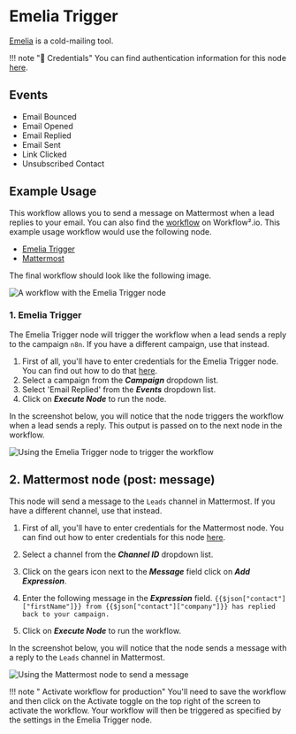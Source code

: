 # Emelia Trigger

[Emelia](https://emelia.io) is a cold-mailing tool.

!!! note "🔑 Credentials"
    You can find authentication information for this node [here](/workflow/integrations/credentials/emelia/).


## Events

- Email Bounced
- Email Opened
- Email Replied
- Email Sent
- Link Clicked
- Unsubscribed Contact

## Example Usage

This workflow allows you to send a message on Mattermost when a lead replies to your email. You can also find the [workflow](https://n8n.io/workflows/1039) on Workflow².io. This example usage workflow would use the following node.
- [Emelia Trigger]()
- [Mattermost](/workflow/integrations/nodes/workflow-nodes-base.mattermost/)

The final workflow should look like the following image.

![A workflow with the Emelia Trigger node](/_images/integrations/trigger-nodes/emeliatrigger/workflow.png)

### 1. Emelia Trigger

The Emelia Trigger node will trigger the workflow when a lead sends a reply to the campaign `n8n`. If you have a different campaign, use that instead.

1. First of all, you'll have to enter credentials for the Emelia Trigger node. You can find out how to do that [here](/workflow/integrations/credentials/emelia/).
2. Select a campaign from the ***Campaign*** dropdown list.
3. Select 'Email Replied' from the ***Events*** dropdown list.
4. Click on ***Execute Node*** to run the node.

In the screenshot below, you will notice that the node triggers the workflow when a lead sends a reply. This output is passed on to the next node in the workflow.

![Using the Emelia Trigger node to trigger the workflow](/_images/integrations/trigger-nodes/emeliatrigger/emeliatrigger_node.png)

## 2. Mattermost node (post: message)

This node will send a message to the `Leads` channel in Mattermost. If you have a different channel, use that instead.

1. First of all, you'll have to enter credentials for the Mattermost node. You can find out how to enter credentials for this node [here](/workflow/integrations/credentials/mattermost/).
2. Select a channel from the ***Channel ID*** dropdown list.
3. Click on the gears icon next to the ***Message*** field click on ***Add Expression***.

4. Enter the following message in the ***Expression*** field. `{{$json["contact"]["firstName"]}} from {{$json["contact"]["company"]}} has replied back to your campaign.`
5. Click on ***Execute Node*** to run the workflow.

In the screenshot below, you will notice that the node sends a message with a reply to the `Leads` channel in Mattermost.

![Using the Mattermost node to send a message](/_images/integrations/trigger-nodes/emeliatrigger/mattermost_node.png)

!!! note " Activate workflow for production"
    You'll need to save the workflow and then click on the Activate toggle on the top right of the screen to activate the workflow. Your workflow will then be triggered as specified by the settings in the Emelia Trigger node.


